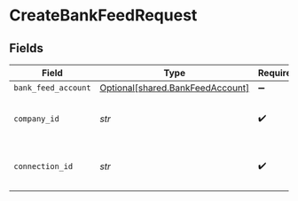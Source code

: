 # CreateBankFeedRequest


## Fields

| Field                                                                      | Type                                                                       | Required                                                                   | Description                                                                | Example                                                                    |
| -------------------------------------------------------------------------- | -------------------------------------------------------------------------- | -------------------------------------------------------------------------- | -------------------------------------------------------------------------- | -------------------------------------------------------------------------- |
| `bank_feed_account`                                                        | [Optional[shared.BankFeedAccount]](../../models/shared/bankfeedaccount.md) | :heavy_minus_sign:                                                         | N/A                                                                        |                                                                            |
| `company_id`                                                               | *str*                                                                      | :heavy_check_mark:                                                         | N/A                                                                        | 8a210b68-6988-11ed-a1eb-0242ac120002                                       |
| `connection_id`                                                            | *str*                                                                      | :heavy_check_mark:                                                         | N/A                                                                        | 2e9d2c44-f675-40ba-8049-353bfcb5e171                                       |